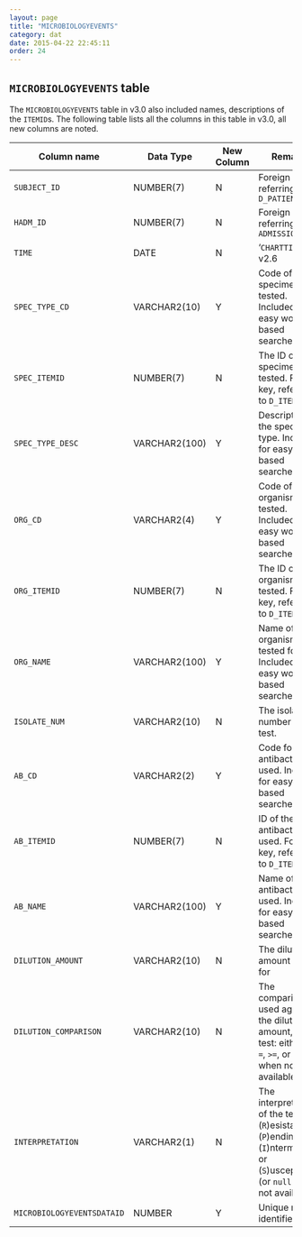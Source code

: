 ```yaml
---
layout: page
title: "MICROBIOLOGYEVENTS"
category: dat
date: 2015-04-22 22:45:11
order: 24
---
```


## ```MICROBIOLOGYEVENTS``` table

The ```MICROBIOLOGYEVENTS``` table in v3.0 also included names, descriptions
of the ```ITEMID```s. The following table lists all the columns in this table
in v3.0, all new columns are noted.

Column name | Data Type | New Column  | Remarks  
--- | --- | --- | ---
```SUBJECT_ID``` | NUMBER(7) | N | Foreign key, referring to ```D_PATIENTS```
```HADM_ID``` | NUMBER(7) | N | Foreign key, referring to ```ADMISSIONS```
```TIME``` | DATE | N | ‘```CHARTTIME```’ in v2.6
```SPEC_TYPE_CD``` | VARCHAR2(10) | Y | Code of the specimen type tested. Included for easy word-based searches
```SPEC_ITEMID``` | NUMBER(7) | N | The ID of the specimen tested. Foreign key, referring to ```D_ITEMS```
```SPEC_TYPE_DESC``` | VARCHAR2(100) | Y | Description of the specimen type. Included for easy word-based searches
```ORG_CD``` | VARCHAR2(4) | Y | Code of the organism tested. Included for easy word-based searches
```ORG_ITEMID``` | NUMBER(7) | N | The ID of the organism tested. Foreign key, referring to ```D_ITEMS```
```ORG_NAME``` | VARCHAR2(100) | Y | Name of the organism tested for. Included for easy word-based searches
```ISOLATE_NUM``` | VARCHAR2(10) | N | The isolate number for the test.
```AB_CD``` | VARCHAR2(2) | Y | Code for the antibacterium used. Included for easy word-based searches
```AB_ITEMID``` | NUMBER(7) | N | ID of the antibacterium used. Foreign key, referring to ```D_ITEMS```.
```AB_NAME``` | VARCHAR2(100) | Y | Name of the antibacterium used. Included for easy word-based searches
```DILUTION_AMOUNT``` | VARCHAR2(10) | N | The dilution amount tested for
```DILUTION_COMPARISON``` | VARCHAR2(10) | N | The comparison used against the dilution amount, for the test: either ```<=``` , ```=```, ```>=```, or ```null``` when not available
```INTERPRETATION``` | VARCHAR2(1) | N | The interpretation of the test: (```R```)esistant, (```P```)ending, (```I```)ntermediate, or (```S```)usceptible (or ```null``` when not available)
```MICROBIOLOGYEVENTSDATAID``` | NUMBER | Y | Unique row identifier
